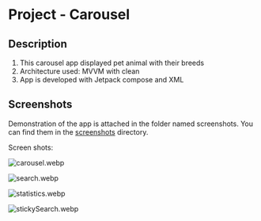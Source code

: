 # Project - Carousel


## Description

1. This carousel app displayed pet animal with their breeds 
2. Architecture used: MVVM with clean
3. App is developed with Jetpack compose and XML

## Screenshots
Demonstration of the app is attached in the folder named screenshots. You can find them in the [screenshots](screenShots) directory.

Screen shots:

![carousel.webp](screenShots/carousel.webp)

![search.webp](screenShots/search.webp)

![statistics.webp](screenShots/stat.webp)

![stickySearch.webp](screenShots/stickySearch.webp)




